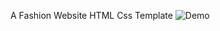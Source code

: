 A Fashion Website HTML Css Template
![Demo](https://github.com/Shreyas-sonu/FashionWebSiteHTMLTemplate/assets/111351684/4d2fc097-5048-481f-82ee-b661513960b5)

